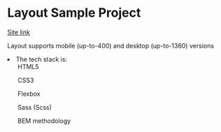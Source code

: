 <h1>Layout Sample Project</h1>

<a href="#">Site link</a>

<p>Layout supports mobile (up-to-400) and desktop (up-to-1360) versions</p>

<li>The tech stack is:
<ul>HTML5</ul>
<ul>CSS3</ul>
<ul>Flexbox</ul>
<ul>Sass (Scss)</ul>
<ul>BEM methodology</ul>
</li>
